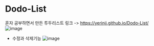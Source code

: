 # Dodo-List
혼자 공부하면서 만든 투두리스트
링크 -> https://yerinji.github.io/Dodo-List/
![image](https://github.com/user-attachments/assets/6f9bacb6-b8a1-4836-810a-3c4b0fe7c8af)

- 수정과 삭제기능
![image](https://github.com/user-attachments/assets/a2e58627-5d2d-4f9f-b3d0-459bdc69dc5d)
